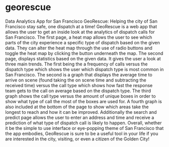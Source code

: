 # georescue
Data Analytics App for San Francisco 
GeoRescue: Helping the city of San Francisco stay safe, one dispatch at a time!
GeoRescue is a web app that allows the user to get an inside look at the analytics of dispatch calls for San Francisco. The first page, a heat map allows the user to see which parts of the city experience a specific type of dispatch based on the given data. They can alter the heat map through the use of radio buttons and toggle the heat map by clicking the button underneath the map. The second page, displays statistics based on the given data. It gives the user a look at three main trends. The first being the a frequency of calls versus the dispatch type which shows the user which dispatch type is most common in San Francisco. The second is a graph that displays the average time to arrive on scene (found taking the on scene time and subtracting the received time) versus the call type which shows how fast the response team gets to the call on average based on the dispatch type. The third graph shows the call type versus the amount of unique boxes in order to show what type of call the most of the boxes are used for. A fourth graph is also included at the bottom of the page to show which areas take the longest to reach and how it can be improved. Additionally the search and predict page allows the user to enter an address and time and receive a prediction of what type of dispatch call is likely to happen. Overall, whether it be the simple to use interface or eye-popping theme of San Francisco that the app embodies, GeoRescue is sure to be a useful tool in your life if you are interested in the city, visiting, or even a citizen of the Golden City!
